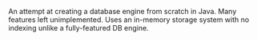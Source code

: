 An attempt at creating a database engine from scratch in Java. Many features left unimplemented. Uses an in-memory storage system with no indexing unlike a fully-featured DB engine.
